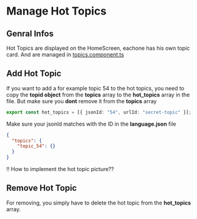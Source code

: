 # Manage Hot Topics

## Genral Infos

Hot Topics are displayed on the HomeScreen, eachone has his own topic card. And are managed in [topics.component.ts](../../src/app/topics.config.ts)

## Add Hot Topic

If you want to add a for example topic 54 to the hot topics, you need to copy the **topid object** from the **topics** array to the **hot_topics** array in the file. But make sure you **dont** remove it from the **topics** array

```ts
export const hot_topics = [{ jsonId: "54", urlId: "secret-topic" }];
```

Make sure your jsonId matches with the ID in the **language.json** file

```json
{
  "topics": {
    "topic_54": {}
  }
}
```

!! How to implement the hot topic picture??

## Remove Hot Topic

For removing, you simply have to delete the hot topic from the **hot_topics** array.
